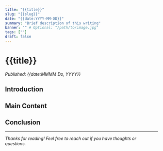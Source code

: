 ```yaml
---
title: "{{title}}"
slug: "{{slug}}"
date: "{{date:YYYY-MM-DD}}"
summary: "Brief description of this writing"
banner: "" # Optional: "/path/to/image.jpg"
tags: [""]
draft: false
---
```


# {{title}}

*Published: {{date:MMMM Do, YYYY}}*

## Introduction

## Main Content

## Conclusion

---

*Thanks for reading! Feel free to reach out if you have thoughts or questions.* 
